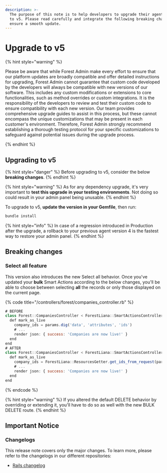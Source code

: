 ```yaml
---
description: >-
  The purpose of this note is to help developers to upgrade their agent from v4
  to v5. Please read carefully and integrate the following breaking changes to
  ensure a smooth update.​
---
```


# Upgrade to v5

{% hint style="warning" %}

Please be aware that while Forest Admin make every effort to ensure that our platform updates are broadly compatible and offer detailed instructions for upgrading, Forest Admin cannot guarantee that custom code developed by the developers will always be compatible with new versions of our software. This includes any custom modifications or extensions to core functionalities, such as method overrides or custom integrations. It is the responsibility of the developers to review and test their custom code to ensure compatibility with each new version. Our team provides comprehensive upgrade guides to assist in this process, but these cannot encompass the unique customizations that may be present in each customer's environment. Therefore, Forest Admin strongly recommend establishing a thorough testing protocol for your specific customizations to safeguard against potential issues during the upgrade process.

{% endhint %}

## Upgrading to v5

{% hint style="danger" %}
Before upgrading to v5, consider the below **breaking changes**.
{% endhint %}

{% hint style="warning" %}
As for any dependency upgrade, it's very important to **test this upgrade** **in your testing environments**. Not doing so could result in your admin panel being unusable.
{% endhint %}

To upgrade to v5, **update the version in your Gemfile**, then run:

```javascript
bundle install
```

{% hint style="info" %}
In case of a regression introduced in Production after the upgrade, a rollback to your previous agent version 4 is the fastest way to restore your admin panel.
{% endhint %}

## Breaking changes

### Select all feature

This version also introduces the new Select all behavior. Once you've updated your **bulk** Smart Actions according to the below changes, you'll be able to choose between selecting **all** the records or only those displayed on the current page.

{% code title="/controllers/forest/companies_controller.rb" %}
```javascript
# BEFORE
class Forest::CompaniesController < ForestLiana::SmartActionsController
  def mark_as_live
    company_ids = params.dig('data', 'attributes', 'ids')
    # ...
    render json: { success: 'Companies are now live!' }
  end
end
# AFTER
class Forest::CompaniesController < ForestLiana::SmartActionsController
  def mark_as_live
    company_ids = ForestLiana::ResourcesGetter.get_ids_from_request(params)
    # ...
    render json: { success: 'Companies are now live!' }
  end
end
```
{% endcode %}

{% hint style="warning" %}
If you altered the default DELETE behavior by overriding or extending it, you'll have to do so as well with the new BULK DELETE route.
{% endhint %}

## Important Notice

### Changelogs

This release note covers only the major changes. To learn more, please refer to the changelogs in our different repositories:

* [Rails changelog](https://github.com/ForestAdmin/forest-rails/blob/master/CHANGELOG.md#release-500---2020-03-20)
